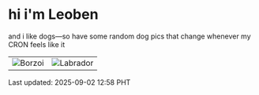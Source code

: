 # hi i'm Leoben

and i like dogs—so have some random dog pics that change whenever my CRON feels like it

|  |  |
|--------|----------|
| ![Borzoi](https://random-dog-vercel.vercel.app/api/random-borzoi?v=1756789131) | ![Labrador](https://random-dog-vercel.vercel.app/api/random-labrador?v=1756789131) |

Last updated: 2025-09-02 12:58 PHT
